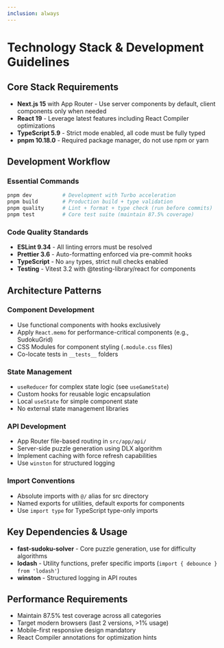 ```yaml
---
inclusion: always
---
```


# Technology Stack & Development Guidelines

## Core Stack Requirements

- **Next.js 15** with App Router - Use server components by default, client components only when needed
- **React 19** - Leverage latest features including React Compiler optimizations
- **TypeScript 5.9** - Strict mode enabled, all code must be fully typed
- **pnpm 10.18.0** - Required package manager, do not use npm or yarn

## Development Workflow

### Essential Commands

```bash
pnpm dev          # Development with Turbo acceleration
pnpm build        # Production build + type validation
pnpm quality      # Lint + format + type check (run before commits)
pnpm test         # Core test suite (maintain 87.5% coverage)
```

### Code Quality Standards

- **ESLint 9.34** - All linting errors must be resolved
- **Prettier 3.6** - Auto-formatting enforced via pre-commit hooks
- **TypeScript** - No `any` types, strict null checks enabled
- **Testing** - Vitest 3.2 with @testing-library/react for components

## Architecture Patterns

### Component Development

- Use functional components with hooks exclusively
- Apply `React.memo` for performance-critical components (e.g., SudokuGrid)
- CSS Modules for component styling (`.module.css` files)
- Co-locate tests in `__tests__` folders

### State Management

- `useReducer` for complex state logic (see `useGameState`)
- Custom hooks for reusable logic encapsulation
- Local `useState` for simple component state
- No external state management libraries

### API Development

- App Router file-based routing in `src/app/api/`
- Server-side puzzle generation using DLX algorithm
- Implement caching with force refresh capabilities
- Use `winston` for structured logging

### Import Conventions

- Absolute imports with `@/` alias for src directory
- Named exports for utilities, default exports for components
- Use `import type` for TypeScript type-only imports

## Key Dependencies & Usage

- **fast-sudoku-solver** - Core puzzle generation, use for difficulty algorithms
- **lodash** - Utility functions, prefer specific imports (`import { debounce } from 'lodash'`)
- **winston** - Structured logging in API routes

## Performance Requirements

- Maintain 87.5% test coverage across all categories
- Target modern browsers (last 2 versions, >1% usage)
- Mobile-first responsive design mandatory
- React Compiler annotations for optimization hints
